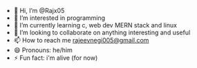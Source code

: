 - 👋 Hi, I’m @Rajx05
- 👀 I’m interested in programming
- 🌱 I’m currently learning c, web dev MERN stack and linux
- 💞️ I’m looking to collaborate on anything interesting and useful
- 📫 How to reach me rajeevnegi005@gmail.com
- 😄 Pronouns: he/him
- ⚡ Fun fact: i'm alive (for now)

<!---
Rajx05/Rajx05 is a ✨ special ✨ repository because its `README.md` (this file) appears on your GitHub profile.
You can click the Preview link to take a look at your changes.
--->
